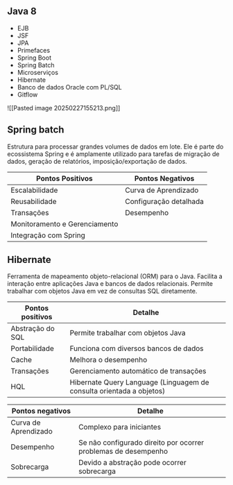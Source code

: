## Java 8
- EJB
- JSF
- JPA
- Primefaces
- Spring Boot
- Spring Batch
- Microserviços
- Hibernate
- Banco de dados Oracle com PL/SQL
- Gitflow


![[Pasted image 20250227155213.png]]

## Spring batch

Estrutura para processar grandes volumes de dados em lote. Ele é parte do ecossistema Spring e é amplamente utilizado para tarefas de migração de dados, geração de relatórios, imposição/exportação de dados.


| Pontos Positivos              | Pontos Negativos       |
| ----------------------------- | ---------------------- |
| Escalabilidade                | Curva de Aprendizado   |
| Reusabilidade                 | Configuração detalhada |
| Transações                    | Desempenho             |
| Monitoramento e Gerenciamento |                        |
| Integração com Spring         |                        |

## Hibernate

Ferramenta de mapeamento objeto-relacional (ORM) para o Java.
Facilita a interação entre aplicações Java e bancos de dados relacionais.
Permite trabalhar com objetos Java em vez de consultas SQL diretamente.


| Pontos positivos | Detalhe                                                              |
| ---------------- | -------------------------------------------------------------------- |
| Abstração do SQL | Permite trabalhar com objetos Java                                   |
| Portabilidade    | Funciona com diversos bancos de dados                                |
| Cache            | Melhora o desempenho                                                 |
| Transações       | Gerenciamento automático de transações                               |
| HQL              | Hibernate Query Language (Linguagem de consulta orientada a objetos) |


| Pontos negativos     | Detalhe                                                        |
| -------------------- | -------------------------------------------------------------- |
| Curva de Aprendizado | Complexo para iniciantes                                       |
| Desempenho           | Se não configurado direito por ocorrer problemas de desempenho |
| Sobrecarga           | Devido a abstração pode ocorrer sobrecarga                     |
